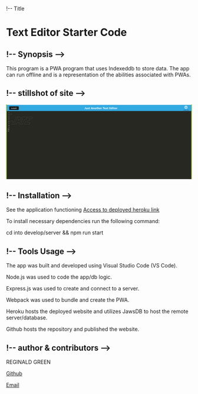 !-- Title 
# Text Editor Starter Code





## !-- Synopsis -->

This program is a PWA program that uses Indexeddb to store data. The app can run offline and is a representation of the abilities associated with PWAs.


## !-- stillshot of site -->

![alt text](./assets/images/../Screenshot%20(JATE).png)


## !-- Installation --> 



See the application functioning 
[Access to deployed heroku link]( https://peaceful-caverns-83980.herokuapp.com/ )

  To install necessary dependencies run the following command:

   cd into develop/server && npm run start 



## !-- Tools Usage  -->        
The app was built and developed using Visual Studio Code (VS Code).


Node.js was used to code the app/db logic.


Express.js was used to create and connect to a server.


Webpack was used to bundle and create the PWA.


Heroku hosts the deployed website and utilizes JawsDB to host the remote server/database.


Github hosts the repository and published the website.

## !-- author & contributors -->

REGINALD GREEN

[Github](https://github.com/Greenreggie10/)

[Email](reggie.green10@yahoo.com)

